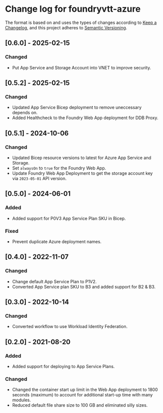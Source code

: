 # Change log for foundryvtt-azure

The format is based on and uses the types of changes according to [Keep a Changelog](https://keepachangelog.com/en/1.0.0/),
and this project adheres to [Semantic Versioning](https://semver.org/spec/v2.0.0.html).

## [0.6.0] - 2025-02-15

### Changed

- Put App Service and Storage Account into VNET to improve security.

## [0.5.2] - 2025-02-15

### Changed

- Updated App Service Bicep deployment to remove uneccessary depends on.
- Added Healthcheck to the Foundry Web App deployment for DDB Proxy.

## [0.5.1] - 2024-10-06

### Changed

- Updated Bicep resource versions to latest for Azure App Service and
  Storage.
- Set `alwaysOn` to `true` for the Foundry Web App.
- Update Foundry Web App Deployment to get the storage account key via
  `2023-05-01` API version.

## [0.5.0] - 2024-06-01

### Added

- Added support for P0V3 App Service Plan SKU in Bicep.

### Fixed

- Prevent duplicate Azure deployment names.

## [0.4.0] - 2022-11-07

### Changed

- Change default App Service Plan to P1V2.
- Converted App Service plan SKU to B3 and added support for B2 & B3.

## [0.3.0] - 2022-10-14

### Changed

- Converted workflow to use Workload Identity Federation.

## [0.2.0] - 2021-08-20

### Added

- Added support for deploying to App Service Plans.

### Changed

- Changed the container start up limit in the Web App deployment to 1800 seconds (maximum) to account for additional start-up time with many modules.
- Reduced default file share size to 100 GB and eliminated silly sizes.
